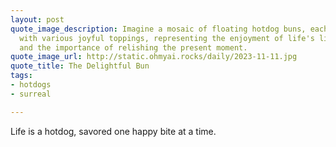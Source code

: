 ```yaml
---
layout: post
quote_image_description: Imagine a mosaic of floating hotdog buns, each one adorned
  with various joyful toppings, representing the enjoyment of life's little pleasures
  and the importance of relishing the present moment.
quote_image_url: http://static.ohmyai.rocks/daily/2023-11-11.jpg
quote_title: The Delightful Bun
tags:
- hotdogs
- surreal

---
```


Life is a hotdog, savored one happy bite at a time.